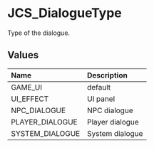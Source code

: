 # JCS_DialogueType

Type of the dialogue.

## Values

| Name            | Description     |
|:----------------|:----------------|
| GAME_UI         | default         |
| UI_EFFECT       | UI panel        |
| NPC_DIALOGUE    | NPC dialogue    |
| PLAYER_DIALOGUE | Player dialogue |
| SYSTEM_DIALOGUE | System dialogue |
